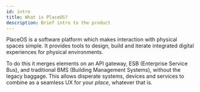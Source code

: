 ```yaml
---
id: intro
title: What is PlaceOS?
description: Brief intro to the product
---
```

PlaceOS is a software platform which makes interaction with physical spaces simple.
It provides tools to design, build and iterate integrated digital experiences for physical environments.

To do this it merges elements on an API gateway, ESB (Enterprise Service Bus), and traditional BMS (Building Management Systems), without the legacy baggage.
This allows disperate systems, devices and services to combine as a seamless UX for your _place_, whatever that is.

<!-- can we have like, a hover on acronyms to get their full version? Expanding in brackets gets clunky, omitting the expansion is unclear and exclusionary to readers -->